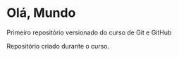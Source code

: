 # Olá, Mundo
 Primeiro repositório versionado do curso de Git e GitHub

Repositório criado durante o curso.